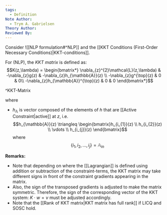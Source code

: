 ```yaml
---
tags:
  - Definition
Note Author:
  - Trym A. Gabrielsen
Theory Author: 
Reviewed By:
---
```

Consider 
![[NLP formulation#^NLP]]
and the [[KKT Conditions (First-Order Necessary Conditions)|KKT-conditions]].

For (NLP), the *KKT matrix* is defined as:
$$K(z,\lambda) = \begin{bmatrix*}
\nabla_{z}^{2}\mathcal{L}(z,\lambda) & -\nabla_{z}g(z) & -\nabla_{z}h_{\mathbb{A}}(z) \\
-\nabla_{z}g^{\top}(z) &  0 & 0\\
-\nabla_{z}h_{\mathbb{A}}^{\top}(z) & 0 & 0
\end{bmatrix*}$$

^KKT-Matrix

where 
- $h_{\mathbb{A}}$ is vector composed of the elements of $h$ that are [[Active Constraint|active]] at $z$, i.e.
$$h_{\mathbb{A}}(z) \triangleq \begin{bmatrix}h_{i_{1}}(z) \\ h_{i_{2}}(z) \\ \vdots  \\ h_{i_{j}}(z) \end{bmatrix}$$
where 
$$\{i_{1},i_{2},\dots,i_{j}\} = \mathbb{A}_{in}$$

**Remarks:**
- Note that depending on where the [[Lagrangian]] is defined using addition or subtraction of the constraint-terms, the KKT matrix may take different signs in front of the constraint gradients appearing in the matrix.
- Also, the sign of the transposed gradients is adjusted to make the matrix symmetric. Therefore, the sign of the corresponding vector of the KKT system: $K\cdot w = v$ must be adjusted accordingly.
- Note that the [[Rank of KKT matrix|KKT matrix has full rank]] if LICQ and SOSC hold.